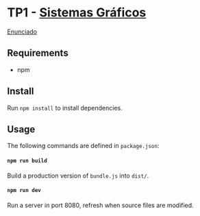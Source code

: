 # TP1 - [Sistemas Gráficos](https://www.sistemasgraficos.xyz/)

[Enunciado](https://www.sistemasgraficos.xyz/files/trabajospracticos/2019/tp1-c2-2019.pdf)

## Requirements

* npm

## Install

Run `npm install` to install dependencies.

## Usage

The following commands are defined in `package.json`:

#### `npm run build`

Build a production version of `bundle.js` into `dist/`.

#### `npm run dev`

Run a server in port 8080, refresh when source files are modified.
